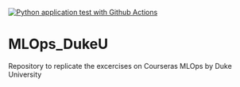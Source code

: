 [![Python application test with Github Actions](https://github.com/isaiRDZA/MLOps_DukeU/actions/workflows/testing-ci.yml/badge.svg)](https://github.com/isaiRDZA/MLOps_DukeU/actions/workflows/testing-ci.yml)

# MLOps_DukeU
Repository to replicate the excercises on Courseras MLOps by Duke University
